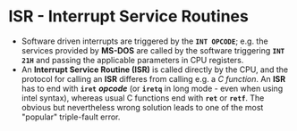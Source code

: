 # ISR - Interrupt Service Routines

 * Software driven interrupts are triggered by the **`INT OPCODE`**; e.g. the services provided by **MS-DOS** are called by the software triggering **`INT 21H`** and passing the applicable parameters in CPU registers.
 * An **Interrupt Service Routine (ISR)** is called directly by the CPU, and the protocol for calling an **ISR** differes from calling e.g. a *C function*. An **ISR** has to end with **`iret`** ***opcode*** (or **`iretq`** in long mode - even when using intel syntax), whereas usual C functions end with **`ret`** or **`retf`**. The obvious but nevertheless wrong solution leads to one of the most "popular" triple-fault error.


